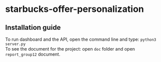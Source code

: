 # starbucks-offer-personalization

## Installation guide

To run dashboard and the API, open the command line and type: `python3 server.py`  
To see the document for the project: open `doc` folder and open `report_group12` document.